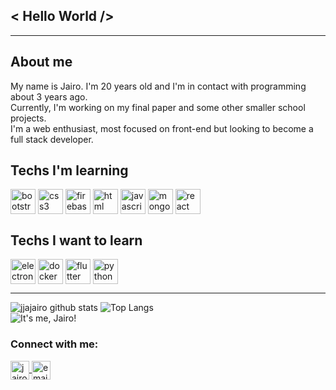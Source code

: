 ## < Hello World />

---

## About me

My name is Jairo. I'm 20 years old and I'm in contact with programming about 3 years ago. <br/>
Currently, I'm working on my final paper and some other smaller school projects. <br/>
I'm a web enthusiast, most focused on front-end but looking to become a full stack developer. <br/>

## Techs I'm learning

<div>
  <img align="center" alt="bootstrap" height="40" width="40" src="https://devicon.dev/devicon.git/icons/bootstrap/bootstrap-plain.svg" style="max-width:100%"/>
  <img align="center" alt="css3" height="40" width="40" src="https://devicon.dev/devicon.git/icons/css3/css3-plain.svg" style="max-width:100%"/>
  <img align="center" alt="firebase" height="40" width="40" src="https://www.gstatic.com/devrel-devsite/prod/vf7e3a995d426e05d42b78fc7d21a14329a91016dc065dc22c480cc8f443ef33e/firebase/images/touchicon-180.png" style="max-width:100%"/>
  <img align="center" alt="html" height="40" width="40" src="https://devicon.dev/devicon.git/icons/html5/html5-plain.svg" style="max-width:100%"/>
  <img align="center" alt="javascript" height="40" width="40" src="https://devicon.dev/devicon.git/icons/javascript/javascript-plain.svg" style="max-width:100%"/>
  <img align="center" alt="mongodb" height="40" width="40" src="https://devicon.dev/devicon.git/icons/mongodb/mongodb-plain.svg" style="max-width:100%"/>
  <img align="center" alt="react" height="40" width="40" src="https://devicon.dev/devicon.git/icons/react/react-original.svg" style="max-width:100%"/>

</div>

## Techs I want to learn

<div>
    <img align="center" alt="electron" height="40" width="40" src="https://devicon.dev/devicon.git/icons/electron/electron-original.svg" style="max-width:100%"/>
    <img align="center" alt="docker" height="40" width="40" src="https://devicon.dev/devicon.git/icons/docker/docker-original.svg" style="max-width:100%"/>
    <img align="center" alt="flutter" height="40" width="40" src="https://devicon.dev/devicon.git/icons/flutter/flutter-original.svg" style="max-width:100%"/>
    <img align="center" alt="python" height="40" width="40" src="https://devicon.dev/devicon.git/icons/python/python-original.svg" style="max-width:100%"/>
</div>

---

![jjajairo github stats](https://github-readme-stats.vercel.app/api?username=jjajairo&show_icons=true&theme=tokyonight)
![Top Langs](https://github-readme-stats.vercel.app/api/top-langs/?username=jjajairo&layout=compact&theme=tokyonight)
<br/>
<img src="https://komarev.com/ghpvc/?username=jjajairo&label=Visualiza%C3%A7%C3%B5es&color=red&style=flat" alt="It's me, Jairo!" />

### Connect with me:

<a  href="https://www.linkedin.com/in/jairo-caetano-junior/" target="_blank">
  <img margin="20px" align="center" alt="jairo-linkedin" height="30" width="30" src="https://devicon.dev/devicon.git/icons/linkedin/linkedin-original.svg"/>
</a>
<a  href="mailto:jairojunior841@gmail.com" target="_blank">
  <img margin="20px" align="center" alt="email" height="30" width="30" src="https://www.flaticon.com/svg/static/icons/svg/281/281769.svg"/>
</a>
